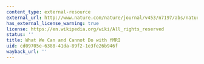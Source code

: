 ```yaml
---
content_type: external-resource
external_url: http://www.nature.com/nature/journal/v453/n7197/abs/nature06976.html
has_external_license_warning: true
license: https://en.wikipedia.org/wiki/All_rights_reserved
status: ''
title: What We Can and Cannot Do with fMRI
uid: cd09705e-6388-41da-89f2-1e3fe26b946f
wayback_url: ''
---
```


